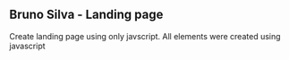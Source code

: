 

## Bruno Silva - Landing page

Create landing page using only javscript. All elements were created using javascript
